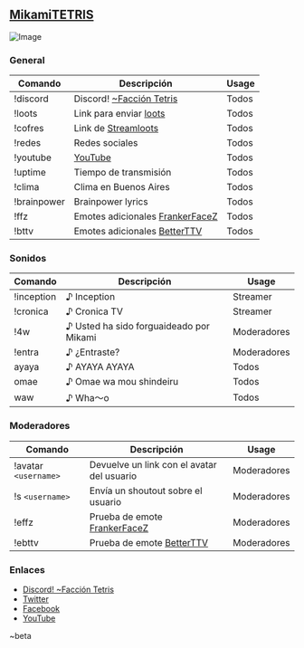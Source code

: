 ## [MikamiTETRIS](https://www.twitch.tv/mikamitetris)
![Image](https://static-cdn.jtvnw.net/previews-ttv/live_user_mikamitetris-400x225.jpg?width=806&height=454)
### General

Comando|Descripción|Usage
--|--|--
!discord|Discord! [~Facción Tetris](https://discord.gg/hbU8xXK)|Todos
!loots|Link para enviar [loots](https://loots.com/mikamitetris)|Todos
!cofres|Link de [Streamloots](https://www.streamloots.com/mikamitetris)|Todos
!redes|Redes sociales|Todos
!youtube|[YouTube](https://www.youtube.com/channel/UC5Oq-n1od4UsWGvQcAR7A3A)|Todos
!uptime|Tiempo de transmisión|Todos
!clima|Clima en Buenos Aires|Todos
!brainpower| Brainpower lyrics|Todos
!ffz|Emotes adicionales [FrankerFaceZ](https://www.frankerfacez.com/)|Todos
!bttv|Emotes adicionales [BetterTTV](https://betterttv.com/)|Todos

### Sonidos
Comando|Descripción|Usage
--|--|--
!inception|♪ Inception|Streamer
!cronica|♪ Cronica TV|Streamer
!4w|♪ Usted ha sido forguaideado por Mikami|Moderadores
!entra|♪ ¿Entraste?|Moderadores
ayaya|♪ AYAYA AYAYA|Todos
omae|♪ Omae wa mou shindeiru|Todos
waw|♪ Wha～o|Todos
### Moderadores
Comando|Descripción|Usage
--|--|--
!avatar `<username>`|Devuelve un link con el avatar del usuario|Moderadores
!s `<username>`|Envía un shoutout sobre el usuario|Moderadores
!effz|Prueba de emote [FrankerFaceZ](https://www.frankerfacez.com/)|Moderadores
!ebttv|Prueba de emote [BetterTTV](https://betterttv.com/)|Moderadores
### Enlaces
- [Discord! ~Facción Tetris](https://discord.gg/hbU8xXK)
- [Twitter](https://twitter.com/MikamiTETRIS)
- [Facebook](https://www.facebook.com/MikamiTETRIS)
- [YouTube](https://www.youtube.com/channel/UC5Oq-n1od4UsWGvQcAR7A3A)

~beta
